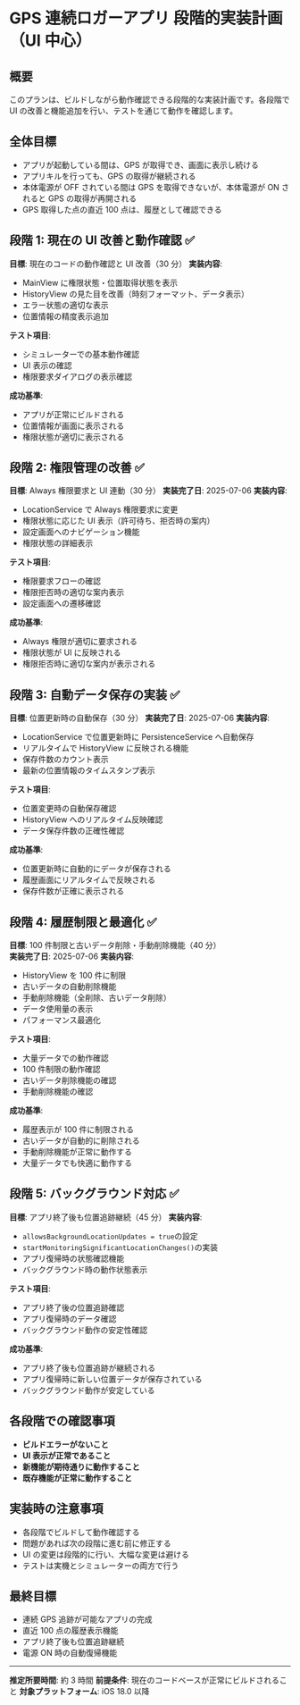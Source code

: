 # GPS 連続ロガーアプリ 段階的実装計画（UI 中心）

## 概要

このプランは、ビルドしながら動作確認できる段階的な実装計画です。各段階で UI の改善と機能追加を行い、テストを通じて動作を確認します。

## 全体目標

- アプリが起動している間は、GPS が取得でき、画面に表示し続ける
- アプリキルを行っても、GPS の取得が継続される
- 本体電源が OFF されている間は GPS を取得できないが、本体電源が ON されると GPS の取得が再開される
- GPS 取得した点の直近 100 点は、履歴として確認できる

## 段階 1: 現在の UI 改善と動作確認 ✅

**目標**: 現在のコードの動作確認と UI 改善（30 分）
**実装内容**:

- MainView に権限状態・位置取得状態を表示
- HistoryView の見た目を改善（時刻フォーマット、データ表示）
- エラー状態の適切な表示
- 位置情報の精度表示追加

**テスト項目**:

- シミュレーターでの基本動作確認
- UI 表示の確認
- 権限要求ダイアログの表示確認

**成功基準**:

- アプリが正常にビルドされる
- 位置情報が画面に表示される
- 権限状態が適切に表示される

## 段階 2: 権限管理の改善 ✅

**目標**: Always 権限要求と UI 連動（30 分）
**実装完了日**: 2025-07-06
**実装内容**:

- LocationService で Always 権限要求に変更
- 権限状態に応じた UI 表示（許可待ち、拒否時の案内）
- 設定画面へのナビゲーション機能
- 権限状態の詳細表示

**テスト項目**:

- 権限要求フローの確認
- 権限拒否時の適切な案内表示
- 設定画面への遷移確認

**成功基準**:

- Always 権限が適切に要求される
- 権限状態が UI に反映される
- 権限拒否時に適切な案内が表示される

## 段階 3: 自動データ保存の実装 ✅

**目標**: 位置更新時の自動保存（30 分）
**実装完了日**: 2025-07-06
**実装内容**:

- LocationService で位置更新時に PersistenceService へ自動保存
- リアルタイムで HistoryView に反映される機能
- 保存件数のカウント表示
- 最新の位置情報のタイムスタンプ表示

**テスト項目**:

- 位置変更時の自動保存確認
- HistoryView へのリアルタイム反映確認
- データ保存件数の正確性確認

**成功基準**:

- 位置更新時に自動的にデータが保存される
- 履歴画面にリアルタイムで反映される
- 保存件数が正確に表示される

## 段階 4: 履歴制限と最適化 ✅

**目標**: 100 件制限と古いデータ削除・手動削除機能（40 分）  
**実装完了日**: 2025-07-06
**実装内容**:

- HistoryView を 100 件に制限
- 古いデータの自動削除機能
- 手動削除機能（全削除、古いデータ削除）
- データ使用量の表示
- パフォーマンス最適化

**テスト項目**:

- 大量データでの動作確認
- 100 件制限の動作確認
- 古いデータ削除機能の確認
- 手動削除機能の確認

**成功基準**:

- 履歴表示が 100 件に制限される
- 古いデータが自動的に削除される
- 手動削除機能が正常に動作する
- 大量データでも快適に動作する

## 段階 5: バックグラウンド対応 ✅

**目標**: アプリ終了後も位置追跡継続（45 分）
**実装内容**:

- `allowsBackgroundLocationUpdates = true`の設定
- `startMonitoringSignificantLocationChanges()`の実装
- アプリ復帰時の状態確認機能
- バックグラウンド時の動作状態表示

**テスト項目**:

- アプリ終了後の位置追跡確認
- アプリ復帰時のデータ確認
- バックグラウンド動作の安定性確認

**成功基準**:

- アプリ終了後も位置追跡が継続される
- アプリ復帰時に新しい位置データが保存されている
- バックグラウンド動作が安定している

## 各段階での確認事項

- **ビルドエラーがないこと**
- **UI 表示が正常であること**
- **新機能が期待通りに動作すること**
- **既存機能が正常に動作すること**

## 実装時の注意事項

- 各段階でビルドして動作確認する
- 問題があれば次の段階に進む前に修正する
- UI の変更は段階的に行い、大幅な変更は避ける
- テストは実機とシミュレーターの両方で行う

## 最終目標

- 連続 GPS 追跡が可能なアプリの完成
- 直近 100 点の履歴表示機能
- アプリ終了後も位置追跡継続
- 電源 ON 時の自動復帰機能

---

**推定所要時間**: 約 3 時間
**前提条件**: 現在のコードベースが正常にビルドされること
**対象プラットフォーム**: iOS 18.0 以降
